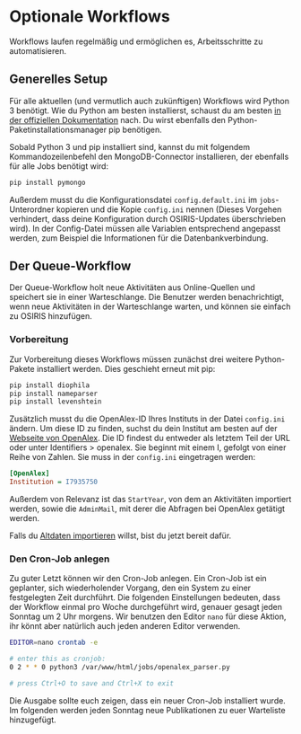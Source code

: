 # Optionale Workflows

Workflows laufen regelmäßig und ermöglichen es, Arbeitsschritte zu automatisieren.


## Generelles Setup

Für alle aktuellen (und vermutlich auch zukünftigen) Workflows wird Python 3 benötigt. Wie du Python am besten installierst, schaust du am besten [in der offiziellen Dokumentation](https://wiki.python.org/moin/BeginnersGuide/Download) nach. Du wirst ebenfalls den Python-Paketinstallationsmanager pip benötigen.

Sobald Python 3 und pip installiert sind, kannst du mit folgendem Kommandozeilenbefehl den MongoDB-Connector installieren, der ebenfalls für alle Jobs benötigt wird:


```bash
pip install pymongo
```

Außerdem musst du die Konfigurationsdatei `config.default.ini` im `jobs`-Unterordner kopieren und die Kopie `config.ini` nennen (Dieses Vorgehen verhindert, dass deine Konfiguration durch OSIRIS-Updates überschrieben wird). In der Config-Datei müssen alle Variablen entsprechend angepasst werden, zum Beispiel die Informationen für die Datenbankverbindung.


## Der Queue-Workflow


Der Queue-Workflow holt neue Aktivitäten aus Online-Quellen und speichert sie in einer Warteschlange. Die Benutzer werden benachrichtigt, wenn neue Aktivitäten in der Warteschlange warten, und können sie einfach zu OSIRIS hinzufügen.


### Vorbereitung

Zur Vorbereitung dieses Workflows müssen zunächst drei weitere Python-Pakete installiert werden. Dies geschieht erneut mit pip:

```bash
pip install diophila
pip install nameparser
pip install levenshtein
```

Zusätzlich musst du die OpenAlex-ID Ihres Instituts in der Datei `config.ini` ändern. Um diese ID zu finden, suchst du dein Institut am besten auf der [Webseite von OpenAlex](https://explore.openalex.org/). Die ID findest du entweder als letztem Teil der URL oder unter Identifiers > openalex. Sie beginnt mit einem I, gefolgt von einer Reihe von Zahlen. Sie muss in der `config.ini` eingetragen werden:

```ini
[OpenAlex]
Institution = I7935750
```

Außerdem von Relevanz ist das `StartYear`, von dem an Aktivitäten importiert werden, sowie die `AdminMail`, mit derer die Abfragen bei OpenAlex getätigt werden.


Falls du [Altdaten importieren](#import) willst, bist du jetzt bereit dafür.

### Den Cron-Job anlegen


Zu guter Letzt können wir den Cron-Job anlegen. Ein Cron-Job ist ein geplanter, sich wiederholender Vorgang, den ein System zu einer festgelegten Zeit durchführt. Die folgenden Einstellungen bedeuten, dass der Workflow einmal pro Woche durchgeführt wird, genauer gesagt jeden Sonntag um 2 Uhr morgens.
Wir benutzen den Editor `nano` für diese Aktion, ihr könnt aber natürlich auch jeden anderen Editor verwenden.



```bash
EDITOR=nano crontab -e 

# enter this as cronjob:
0 2 * * 0 python3 /var/www/html/jobs/openalex_parser.py

# press Ctrl+O to save and Ctrl+X to exit
```

Die Ausgabe sollte euch zeigen, dass ein neuer Cron-Job installiert wurde. Im folgenden werden jeden Sonntag neue Publikationen zu euer Warteliste hinzugefügt.

